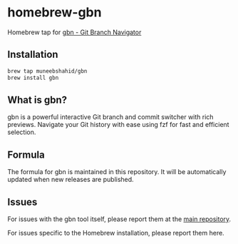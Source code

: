 # homebrew-gbn

Homebrew tap for [gbn - Git Branch Navigator](https://github.com/muneebshahid/gbn)

## Installation

```bash
brew tap muneebshahid/gbn
brew install gbn
```

## What is gbn?

gbn is a powerful interactive Git branch and commit switcher with rich previews. Navigate your Git history with ease using fzf for fast and efficient selection.

## Formula

The formula for gbn is maintained in this repository. It will be automatically updated when new releases are published.

## Issues

For issues with the gbn tool itself, please report them at the [main repository](https://github.com/muneebshahid/gbn/issues).

For issues specific to the Homebrew installation, please report them here.
